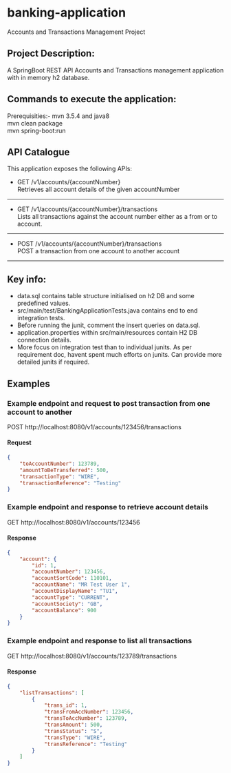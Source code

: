 # banking-application
Accounts and Transactions Management Project

## Project Description:
A SpringBoot REST API Accounts and Transactions management application with in memory h2 database.

## Commands to execute the application:
Prerequisities:-  mvn 3.5.4 and java8  
  mvn clean package  
  mvn spring-boot:run  

## API Catalogue 
This application exposes the following APIs:
  - GET /v1/accounts/{accountNumber}  
      Retrieves all account details of the given accountNumber   
  ---
  - GET /v1/accounts/{accountNumber}/transactions   
      Lists all transactions against the account number either as a from or to account.  
  ---
  - POST /v1/accounts/{accountNumber}/transactions  
      POST a transaction from one account to another account  
  ---
## Key info:
  - data.sql contains table structure initialised on h2 DB and some predefined values.  
  - src/main/test/BankingApplicationTests.java contains end to end integration tests.  
  - Before running the junit, comment the insert queries on data.sql.
  - application.properties within src/main/resources contain H2 DB connection details.
  - More focus on integration test than to individual junits. As per requirement doc, havent spent much efforts on junits. Can provide more detailed junits if required.

## Examples
### Example endpoint and request to post transaction from one account to another
POST http://localhost:8080/v1/accounts/123456/transactions

#### Request
```json
{
    "toAccountNumber": 123789,
    "amountToBeTransferred": 500,
    "transactionType": "WIRE",
    "transactionReference": "Testing"
}
```
### Example endpoint and response to retrieve account details
GET http://localhost:8080/v1/accounts/123456

#### Response
```json
{
    "account": {
        "id": 1,
        "accountNumber": 123456,
        "accountSortCode": 110101,
        "accountName": "MR Test User 1",
        "accountDisplayName": "TU1",
        "accountType": "CURRENT",
        "accountSociety": "GB",
        "accountBalance": 900
    }
}
```
### Example endpoint and response to list all transactions
GET http://localhost:8080/v1/accounts/123789/transactions 

#### Response
```json
{
    "listTransactions": [
        {
            "trans_id": 1,
            "transFromAccNumber": 123456,
            "transToAccNumber": 123789,
            "transAmount": 500,
            "transStatus": "S",
            "transType": "WIRE",
            "transReference": "Testing"
        }
    ]
}
```
